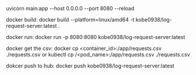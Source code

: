 uvicorn main:app --host 0.0.0.0 --port 8080 --reload

docker build:
docker build --platform=linux/amd64 -t kobe0938/log-request-server:latest .

docker run:
docker run -p 8080:8080 kobe0938/log-request-server:latest

docker get the csv:
docker cp <container_id>:/app/requests.csv ./requests.csv
or
kubectl cp <namespace>/<pod_name>:/app/requests.csv ./requests.csv

dokcer push to hub:
docker push kobe0938/log-request-server:latest
